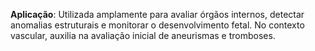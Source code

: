 **Aplicação**: Utilizada amplamente para avaliar órgãos internos, detectar anomalias estruturais e monitorar o desenvolvimento fetal. No contexto vascular, auxilia na avaliação inicial de aneurismas e tromboses.
